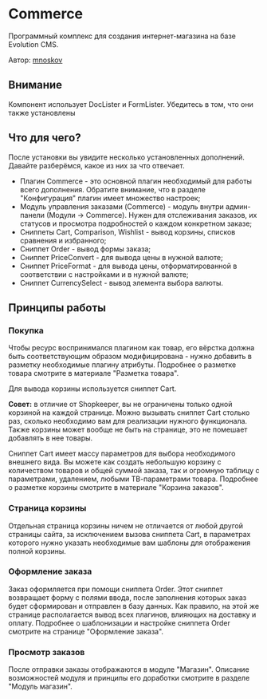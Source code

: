 # Commerce #
Программный комплекс для создания интернет-магазина на базе Evolution CMS.

Автор: <a href="https://github.com/mnoskov/clientsettings">mnoskov</a>

## Внимание ###
Компонент использует DocLister и FormLister. Убедитесь в том, что они также установлены

## Что для чего? ##
После установки вы увидите несколько установленных дополнений. Давайте разберёмся, какое из них за что отвечает.

<ul>
	<li>Плагин Commerce - это основной плагин необходимый для работы всего дополнения. Обратите внимание, что в разделе "Конфигурация" плагин имеет множество настроек;</li>
	<li>Модуль управления заказами (Commerce) - модуль внутри админ-панели (Модули -> Commerce). Нужен для отслеживания заказов, их статусов и просмотра подробностей о каждом конкретном заказе;</li>
	<li>Сниппеты Cart, Comparison, Wishlist - вывод корзины, списков сравнения и избранного;</li>
	<li>Сниппет Order - вывод формы заказа;</li>
	<li>Сниппет PriceConvert - для вывода цены в нужной валюте;</li>
	<li>Сниппет PriceFormat - для вывода цены, отформатированной в соответствии с настройками и в нужной валюте;</li>
	<li>Сниппет CurrencySelect - вывод элемента выбора валюты.</li>
</ul>

## Принципы работы ##

### Покупка ###
Чтобы ресурс воспринимался плагином как товар, его вёрстка должна быть соответствующим образом модифицирована - нужно добавить в разметку необходимые плагину атрибуты. Подробнее о разметке товара смотрите в материале "Разметка товара".

Для вывода корзины используется сниппет Cart.

**Совет:** в отличие от Shopkeeper, вы не ограничены только одной корзиной на каждой странице. Можно вызывать сниппет Cart столько раз, сколько необходимо вам для реализации нужного функционала. Также корзины может вообще не быть на странице, это не помешает добавлять в нее товары.

Сниппет Cart имеет массу параметров для выбора необходимого внешнего вида. Вы можете как создать небольшую корзину с количеством товаров и общей суммой заказа, так и огромную таблицу с параметрами, удалением, любыми ТВ-параметрами товара.
Подробнее о разметке корзины смотрите в материале "Корзина заказов".


### Страница корзины ###
Отдельная страница корзины ничем не отличается от любой другой страницы сайта, за исключением вызова сниппета Cart, в параметрах которого нужно указать необходимые вам шаблоны для отображения полной корзины.

### Оформление заказа ###
Заказ оформляется при помощи сниппета Order. Этот сниппет возвращает форму с полями ввода, после заполнения которых заказ будет сформирован и отправлен в базу данных.
Как правило, на этой же странице располагается вывод всех плагинов, влияющих на доставку и оплату.
Подробнее о шаблонизации и настройке сниппета Order смотрите на странице "Оформление заказа".

### Просмотр заказов ###
После отправки заказы отображаются в модуле "Магазин". Описание возможностей модуля и принципы его доработки смотрите в разделе "Модуль магазин".

